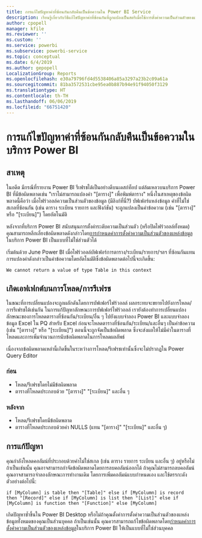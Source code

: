```yaml
---
title: การแก้ไขปัญหาค่าที่ซ้อนกันกลับคืนเป็นข้อความใน Power BI Service
description: เรียนรู้เกี่ยวกับวิธีแก้ไขปัญหาค่าที่ซ้อนกันที่ถูกแปลงเป็นสตริเมื่อใช้การตั้งค่าความเป็นส่วนตัวของแหล่งข้อมูลที่ไม่เหมาะสม
author: cpopell
manager: kfile
ms.reviewer: ''
ms.custom: ''
ms.service: powerbi
ms.subservice: powerbi-service
ms.topic: conceptual
ms.date: 6/4/2019
ms.author: gepopell
LocalizationGroup: Reports
ms.openlocfilehash: e30a79796fd4d5538406a85a3297a23b2c09a61a
ms.sourcegitcommit: 81ba3572531cbe95ea0b887b94e91f94050f3129
ms.translationtype: HT
ms.contentlocale: th-TH
ms.lasthandoff: 06/06/2019
ms.locfileid: "66751420"
---
```

# <a name="troubleshooting-nested-values-returned-as-text-in-power-bi-service"></a>การแก้ไขปัญหาค่าที่ซ้อนกันกลับคืนเป็นข้อความในบริการ Power BI

## <a name="cause"></a>สาเหตุ

ในอดีต มีกรณีที่รายงาน Power BI รีเฟรชได้เป็นอย่างดีบนเดสก์ท็อป แต่ล้มเหลวบนบริการ Power BI ที่มีข้อผิดพลาดเช่น "เราไม่สามารถแปลงค่า "[ตาราง]" เพื่อพิมพ์ตาราง" หนึ่งในสาเหตุของข้อผิดพลาดนี้คือว่า เมื่อไฟร์วอลล์ความเป็นส่วนตัวของข้อมูล (มีลิงก์ที่นี่?) บัฟเฟอร์แหล่งข้อมูล ค่าที่ไม่ใช่สเกลที่ซ้อนกัน (เช่น ตาราง ระเบียน รายการ และฟังก์ชัน) จะถูกแปลงเป็นค่าข้อความ (เช่น "[ตาราง]" หรือ "[ระเบียน]") โดยอัตโนมัติ

หลังจากที่บริการ Power BI สนับสนุนการตั้งค่าระดับความเป็นส่วนตัว (หรือปิดไฟร์วอลล์ทั้งหมด) คุณสามารถหลีกเลี่ยงข้อผิดพลาดดังกล่าวโดย[การกำหนดค่าการตั้งค่าความเป็นส่วนตัวของแหล่งข้อมูล](https://powerbi.microsoft.com/en-us/blog/privacy-levels-for-cloud-data-sources/)ในบริการ Power BI เป็นแบบที่ไม่ใช่ส่วนตัวได้

เริ่มต้นด้วย June Power BI เมื่อไฟร์วอลล์บัฟเฟอร์การตาราง/ระเบียน/รายการ/ฯลฯ ที่ซ้อนกันแทนการแปลงค่าดังกล่าวเป็นค่าข้อความโดยอัตโนมัติซึ่งข้อผิดพลาดต่อไปนี้จะเกิดขึ้น: 

`We cannot return a value of type Table in this context`

## <a name="effect-on-loadrefresh"></a>เกิดเอฟเฟกต์บนการโหลด/การรีเฟรช

ในขณะที่การเปลี่ยนแปลงจะถูกผลักดันโดยการบัฟเฟอร์ไฟร์วอลล์ ผลกระทบจะขยายไปยังการโหลด/การรีเฟรชได้เช่นกัน ในการแก้ปัญหาลักษณะการบัฟเฟอร์ไฟร์วอลล์ เรายังต้องทำการเปลี่ยนแปลงลักษณะของการโหลดตารางที่ซ้อนกัน/ระเบียน/อื่น ๆ ไปยังแบบจำลอง Power BI และแบบจำลองข้อมูล Excel ใน PQ สำหรับ Excel ก่อนจะโหลดตารางที่ซ้อนกัน/ระเบียน/และอื่นๆ เป็นค่าข้อความ (เช่น "[ตาราง]" หรือ "[ระเบียน]") ตอนนี้จะถูกจัดเป็นข้อผิดพลาด ซึ่งจะส่งผลให้ไม่มีค่าในตารางที่โหลดและการเพิ่มจำนวนการนับข้อผิดพลาดในการโหลดผลลัพธ์

เนื่องจากข้อผิดพลาดเหล่านี้เกิดขึ้นในระหว่างการโหลด/รีเฟรชเท่านั้นซึ่งจะไม่ปรากฏใน Power Query Editor

### <a name="before"></a>ก่อน

- โหลด/รีเฟรชโดยไม่มีข้อผิดพลาด
- ตารางที่โหลดประกอบด้วย "[ตาราง]" "[ระเบียน]" และอื่น ๆ
 

### <a name="after"></a>หลังจาก

- โหลด/รีเฟรชโดยมีข้อผิดพลาด
- ตารางที่โหลดประกอบด้วยค่า NULLS (แทน "[ตาราง]" "[ระเบียน]" และอื่น ๆ)
 

## <a name="resolution"></a>การแก้ปัญหา

คุณกำลังโหลดคอลัมน์ที่ประกอบด้วยค่าไม่ใช่สเกล (เช่น ตาราง รายการ ระเบียน และอื่น ๆ) อยู่หรือไม่
ถ้าเป็นเช่นนั้น คุณอาจสามารถกำจัดข้อผิดพลาดโดยการลบคอลัมน์ออกได้
ถ้าคุณไม่สามารถลบคอลัมน์ คุณอาจสามารถจำลองลักษณะการทำงานเดิม โดยการเพิ่มคอลัมน์แบบกำหนดเอง และใช้ตรรกะดังตัวอย่างต่อไปนี้:

`if [MyColumn] is table then "[Table]" else if [MyColumn] is record then "[Record]" else if [MyColumn] is list then "[List]" else if [MyColumn] is function then "[Function]" else [MyColumn]`

เกิดปัญหาซ้ำขึ้นใน Power BI Desktop หรือไม่ถ้าคุณตั้งค่าการตั้งค่าความเป็นส่วนตัวของแหล่งข้อมูลทั้งหมดของคุณเป็นส่วนบุคคล
ถ้าเป็นเช่นนั้น คุณควรสามารถแก้ไขข้อผิดพลาดโดย[กำหนดค่าการตั้งค่าความเป็นส่วนตัวของแหล่งข้อมูล](https://powerbi.microsoft.com/en-us/blog/privacy-levels-for-cloud-data-sources/)ในบริการ Power BI ให้เป็นแบบที่ไม่ใช่ส่วนบุคคล
